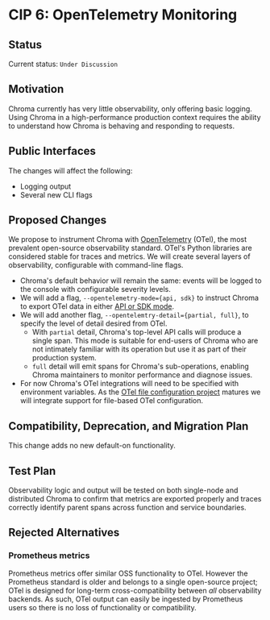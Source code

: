 # CIP 6: OpenTelemetry Monitoring

## **Status**

Current status: `Under Discussion`

## **Motivation**

Chroma currently has very little observability, only offering basic logging. Using Chroma in a high-performance production context requires the ability to understand how Chroma is behaving and responding to requests.

## **Public Interfaces**

The changes will affect the following:

- Logging output
- Several new CLI flags

## **Proposed Changes**

We propose to instrument Chroma with [OpenTelemetry](https://opentelemetry.io/docs/instrumentation/python/) (OTel), the most prevalent open-source observability standard. OTel's Python libraries are considered stable for traces and metrics. We will create several layers of observability, configurable with command-line flags.

- Chroma's default behavior will remain the same: events will be logged to the console with configurable severity levels.
- We will add a flag, `--opentelemetry-mode={api, sdk}` to instruct Chroma to export OTel data in either [API or SDK mode](https://stackoverflow.com/questions/72963553/opentelemetry-api-vs-sdk).
- We will add another flag, `--opentelemtry-detail={partial, full}`, to specify the level of detail desired from OTel.
  - With `partial` detail, Chroma's top-level API calls will produce a single span. This mode is suitable for end-users of Chroma who are not intimately familiar with its operation but use it as part of their production system.
  - `full` detail will emit spans for Chroma's sub-operations, enabling Chroma maintainers to monitor performance and diagnose issues.
- For now Chroma's OTel integrations will need to be specified with environment variables. As the [OTel file configuration project](https://github.com/MrAlias/otel-schema/pull/44) matures we will integrate support for file-based OTel configuration.

## **Compatibility, Deprecation, and Migration Plan**

This change adds no new default-on functionality.

## **Test Plan**

Observability logic and output will be tested on both single-node and distributed Chroma to confirm that metrics are exported properly and traces correctly identify parent spans across function and service boundaries.

## **Rejected Alternatives**

### Prometheus metrics

Prometheus metrics offer similar OSS functionality to OTel. However the Prometheus standard is older and belongs to a single open-source project; OTel is designed for long-term cross-compatibility between *all* observability backends. As such, OTel output can easily be ingested by Prometheus users so there is no loss of functionality or compatibility.
